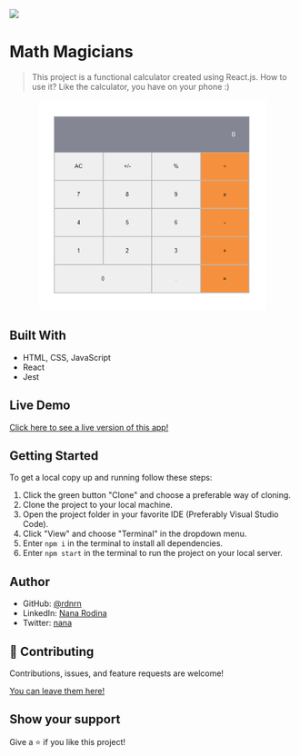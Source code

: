 ![](https://img.shields.io/badge/Microverse-blueviolet)

# Math Magicians

> This project is a functional calculator created using React.js. How to use it? Like the calculator, you have on your phone :)

<p align="center">
  <img src="./img/app-screenshot.png" width="400px">
</p>


## Built With

- HTML, CSS, JavaScript
- React
- Jest

## Live Demo

[Click here to see a live version of this app!](https://determined-galileo-7ad112.netlify.app)

## Getting Started

To get a local copy up and running follow these steps:

1. Click the green button "Clone" and choose a preferable way of cloning.
2. Clone the project to your local machine.
3. Open the project folder in your favorite IDE (Preferably Visual Studio Code).
4. Click "View" and choose "Terminal" in the dropdown menu.
5. Enter `npm i` in the terminal to install all dependencies.
6. Enter `npm start` in the terminal to run the project on your local server.

## Author

- GitHub: [@rdnrn](https://github.com/rdnrn)
- LinkedIn: [Nana Rodina](https://www.linkedin.com/in/arina-rodina-144612219/?locale=en_US)
- Twitter: [nana](https://twitter.com/rdnrn_nana)

## 🤝 Contributing

Contributions, issues, and feature requests are welcome!

[You can leave them here!](https://github.com/rdnrn/mathmagicians/issues)

## Show your support

Give a ⭐️ if you like this project!